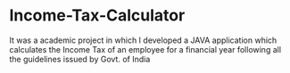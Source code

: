 Income-Tax-Calculator
=====================

It was a academic project in which I developed a JAVA application which calculates the Income Tax of an employee for a financial year following all the guidelines issued by Govt. of India
